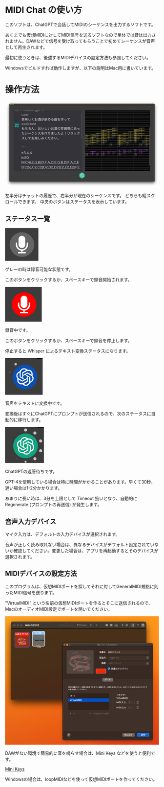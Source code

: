# MIDI Chat の使い方

このソフトは、ChatGPTで会話してMIDIのシーケンスを出力するソフトです。

あくまでも仮想MIDIに対してMIDI信号を送るソフトなので単体では音は出力されません。DAWなどで信号を受け取ってもらうことで初めてシーケンスが音声として再生されます。

最初に使うときは、後述するMIDIデバイスの設定方法も参照してください。

Windowsでビルドすれば動作しますが、以下の説明はMac用に書いています。

# 操作方法

![スクショ](overview.png)

左半分はチャットの履歴で、右半分が現在のシーケンスです。
どちらも縦スクロールできます。
中央のボタンはステータスを表示しています。

## ステータス一覧

![録音ボタン](record.png)

グレーの時は録音可能な状態です。

このボタンをクリックするか、スペースキーで録音開始されます。

![録音ボタン](recording.png)

録音中です。

このボタンをクリックするか、スペースキーで録音を停止します。

停止すると Whisper によるテキスト変換ステータスになります。

![録音ボタン](waitingForWhisper.png)

音声をテキストに変換中です。

変換後はすぐにChatGPTにプロンプトが送信されるので、次のステータスに自動的に移行します。

![録音ボタン](waitingForChatGPT.png)

ChatGPTの返答待ちです。

GPT-4を使用している場合は特に時間がかかることがあります。早くて30秒、遅い場合は1-2分かかります。

あまりに長い時は、3分を上限として Timeout 扱いとなり、自動的に Regenerate (プロンプトの再送信) が発生します。

## 音声入力デバイス

マイク入力は、デフォルトの入力デバイスが選択されます。

音声が正しく読み取れない場合は、異なるデバイスがデフォルト設定されていないか確認してください。変更した場合は、アプリを再起動するとそのデバイスが選択されます。

## MIDIデバイスの設定方法

このプログラムは、仮想MIDIポートを探してそれに対してGeneralMIDI規格に則ったMIDI信号を送ります。

"VirtualMIDI" という名前の仮想MIDIポートを作るとそこに送信されるので、MacのオーディオMIDI設定でポートを開いてください。

![MIDI設定](MIDI_config_mac.png)

DAWがない環境で簡易的に音を鳴らす場合は、Mini Keys などを使うと便利です。

[Mini Keys](https://apps.apple.com/jp/app/mini-keys/id1611734597?mt=12)

Windowsの場合は、loopMIDIなどを使って仮想MIDIポートを作ってください。

